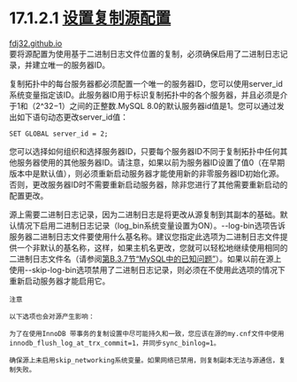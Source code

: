 17.1.2.1 [设置复制源配置](https://dev.mysql.com/doc/refman/8.0/en/replication-howto-masterbaseconfig.html)
===
[fdj32.github.io](https://fdj32.github.io)  
要将源配置为使用基于二进制日志文件位置的复制，必须确保启用了二进制日志记录，并建立唯一的服务器ID。

复制拓扑中的每台服务器都必须配置一个唯一的服务器ID，您可以使用server_id系统变量指定该ID。此服务器ID用于标识复制拓扑中的各个服务器，并且必须是介于1和（2^32−1）之间的正整数.MySQL 8.0的默认服务器id值是1。您可以通过发出如下语句动态更改server_id值：
```
SET GLOBAL server_id = 2;
```
您可以选择如何组织和选择服务器ID，只要每个服务器ID不同于复制拓扑中任何其他服务器使用的其他服务器ID。请注意，如果以前为服务器ID设置了值0（在早期版本中是默认值），则必须重新启动服务器才能使用新的非零服务器ID初始化源。否则，更改服务器ID时不需要重新启动服务器，除非您进行了其他需要重新启动的配置更改。

源上需要二进制日志记录，因为二进制日志是将更改从源复制到其副本的基础。默认情况下启用二进制日志记录（log_bin系统变量设置为ON）。--log-bin选项告诉服务器二进制日志文件要使用什么基名称。建议您指定此选项为二进制日志文件提供一个非默认的基名称，这样，如果主机名更改，您就可以轻松地继续使用相同的二进制日志文件名（请参阅[第B.3.7节“MySQL中的已知问题”](https://dev.mysql.com/doc/refman/8.0/en/known-issues.html)）。如果以前在源上使用--skip-log-bin选项禁用了二进制日志记录，则必须在不使用此选项的情况下重新启动服务器才能启用它。
```
注意

以下选项也会对源产生影响：

为了在使用InnoDB 带事务的复制设置中尽可能持久和一致，您应该在源的my.cnf文件中使用innodb_flush_log_at_trx_commit=1，并同步sync_binlog=1。

确保源上未启用skip_networking系统变量。如果网络已禁用，则复制副本无法与源通信，复制失败。
```